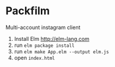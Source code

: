 # Packfilm
Multi-account instagram client

1. Install Elm http://elm-lang.com
2. run `elm package install`
3. run `elm make App.elm --output elm.js`
4. open `index.html`
